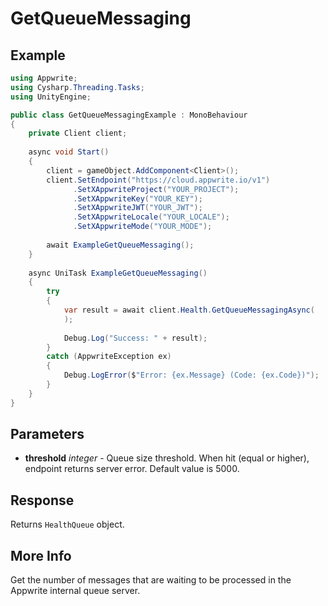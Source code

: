 # GetQueueMessaging

## Example

```csharp
using Appwrite;
using Cysharp.Threading.Tasks;
using UnityEngine;

public class GetQueueMessagingExample : MonoBehaviour
{
    private Client client;
    
    async void Start()
    {
        client = gameObject.AddComponent<Client>();
        client.SetEndpoint("https://cloud.appwrite.io/v1")
              .SetXAppwriteProject("YOUR_PROJECT");
              .SetXAppwriteKey("YOUR_KEY");
              .SetXAppwriteJWT("YOUR_JWT");
              .SetXAppwriteLocale("YOUR_LOCALE");
              .SetXAppwriteMode("YOUR_MODE");
        
        await ExampleGetQueueMessaging();
    }
    
    async UniTask ExampleGetQueueMessaging()
    {
        try
        {
            var result = await client.Health.GetQueueMessagingAsync(
            );
            
            Debug.Log("Success: " + result);
        }
        catch (AppwriteException ex)
        {
            Debug.LogError($"Error: {ex.Message} (Code: {ex.Code})");
        }
    }
}
```

## Parameters

- **threshold** *integer* - Queue size threshold. When hit (equal or higher), endpoint returns server error. Default value is 5000.

## Response

Returns `HealthQueue` object.
## More Info

Get the number of messages that are waiting to be processed in the Appwrite internal queue server.
